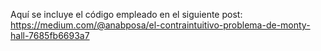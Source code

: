 Aquí se incluye el código empleado en el siguiente post: https://medium.com/@anabposa/el-contraintuitivo-problema-de-monty-hall-7685fb6693a7
